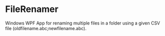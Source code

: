 # FileRenamer
Windows WPF App for renaming multiple files in a folder using a given CSV file (oldfilename.abc;newfilename.abc).
